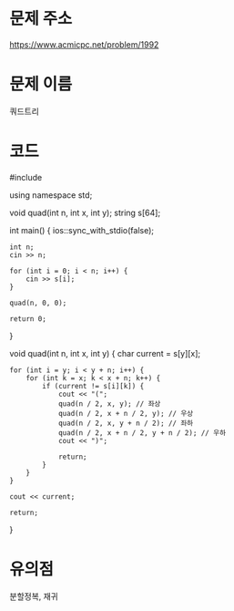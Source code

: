 # 문제 주소
https://www.acmicpc.net/problem/1992

# 문제 이름
쿼드트리

# 코드
#include <iostream>

using namespace std;

void quad(int n, int x, int y);
string s[64];

int main() {
	ios::sync_with_stdio(false);

	int n;
	cin >> n;

	for (int i = 0; i < n; i++) {
		cin >> s[i];
	}
	
	quad(n, 0, 0);

	return 0;
}

void quad(int n, int x, int y)
{
	char current = s[y][x];

	for (int i = y; i < y + n; i++) {
		for (int k = x; k < x + n; k++) {
			if (current != s[i][k]) {
				cout << "(";
				quad(n / 2, x, y); // 좌상
				quad(n / 2, x + n / 2, y); // 우상
				quad(n / 2, x, y + n / 2); // 좌하
				quad(n / 2, x + n / 2, y + n / 2); // 우하
				cout << ")";

				return;
			}
		}
	}

	cout << current;

	return;
}

# 유의점
분할정복, 재귀